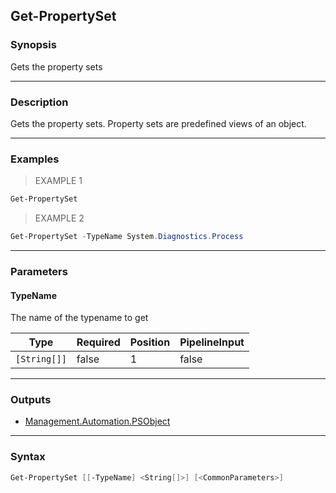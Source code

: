 Get-PropertySet
---------------

### Synopsis
Gets the property sets

---

### Description

Gets the property sets.  Property sets are predefined views of an object.

---

### Examples
> EXAMPLE 1

```PowerShell
Get-PropertySet
```
> EXAMPLE 2

```PowerShell
Get-PropertySet -TypeName System.Diagnostics.Process
```

---

### Parameters
#### **TypeName**
The name of the typename to get

|Type        |Required|Position|PipelineInput|
|------------|--------|--------|-------------|
|`[String[]]`|false   |1       |false        |

---

### Outputs
* [Management.Automation.PSObject](https://learn.microsoft.com/en-us/dotnet/api/System.Management.Automation.PSObject)

---

### Syntax
```PowerShell
Get-PropertySet [[-TypeName] <String[]>] [<CommonParameters>]
```
